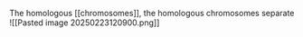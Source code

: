 The homologous [[chromosomes]], the homologous chromosomes separate 
![[Pasted image 20250223120900.png]]